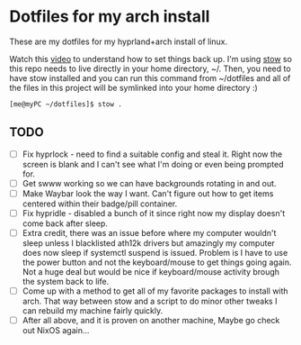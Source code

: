 # Dotfiles for my arch install

These are my dotfiles for my hyprland+arch install of linux.

Watch this [video](https://www.youtube.com/watch?v=y6XCebnB9gs) to understand how to set things back up. I'm using [stow](https://www.gnu.org/software/stow/manual/stow.html) so this repo needs to live directly in your home directory, ~/. Then, you need to have stow installed and you can run this command from ~/dotfiles and all of the files in this project will be symlinked into your home directory :)

``` bash
[me@myPC ~/dotfiles]$ stow .
```

## TODO
* [ ] Fix hyprlock - need to find a suitable config and steal it. Right now the screen is blank and I can't see what I'm doing or even being prompted for.
* [ ] Get swww working so we can have backgrounds rotating in and out.
* [ ] Make Waybar look the way I want. Can't figure out how to get items centered within their badge/pill container.
* [ ] Fix hypridle - disabled a bunch of it since right now my display doesn't come back after sleep.
* [ ] Extra credit, there was an issue before where my computer wouldn't sleep unless I blacklisted ath12k drivers but amazingly my computer does now sleep if systemctl suspend is issued. Problem is I have to use the power button and not the keyboard/mouse to get things going again. Not a huge deal but would be nice if keyboard/mouse activity brough the system back to life.
* [ ] Come up with a method to get all of my favorite packages to install with arch. That way between stow and a script to do minor other tweaks I can rebuild my machine fairly quickly.
* [ ] After all above, and it is proven on another machine, Maybe go check out NixOS again...